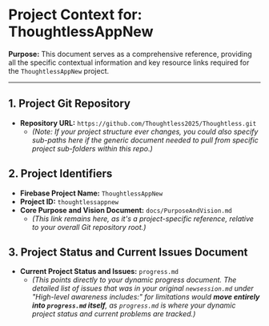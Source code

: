 # Project Context for: ThoughtlessAppNew

**Purpose:** This document serves as a comprehensive reference, providing all the specific contextual information and key resource links required for the `ThoughtlessAppNew` project.

---

## 1. Project Git Repository

* **Repository URL:** `https://github.com/Thoughtless2025/Thoughtless.git`
    * *(Note: If your project structure ever changes, you could also specify sub-paths here if the generic document needed to pull from specific project sub-folders within this repo.)*

## 2. Project Identifiers

* **Firebase Project Name:** `ThoughtlessAppNew`
* **Project ID:** `thoughtlessappnew`
* **Core Purpose and Vision Document:** `docs/PurposeAndVision.md`
    * *(This link remains here, as it's a project-specific reference, relative to your overall Git repository root.)*

## 3. Project Status and Current Issues Document

* **Current Project Status and Issues:** `progress.md`
    * *(This points directly to your dynamic progress document. The detailed list of issues that was in your original `newsession.md` under "High-level awareness includes:" for limitations would **move entirely into `progress.md` itself**, as `progress.md` is where your dynamic project status and current problems are tracked.)*
